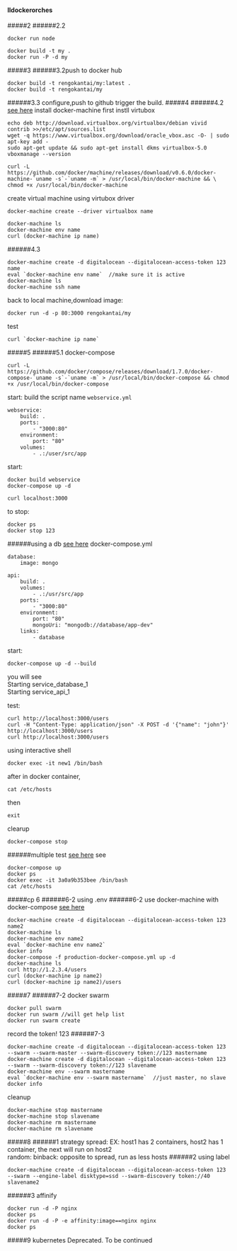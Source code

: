 #### lldockerorches
#####2
######2.2
```
docker run node
```
```
docker build -t my .
docker run -P -d my
```
#####3
######3.2push to docker hub
```
docker build -t rengokantai/my:latest .
docker build -t rengokantai/my
```
######3.3 configure,push to github
trigger the build.
#####4
######4.2
[see here](https://github.com/rengokantai/lldockerorchesproj)
install docker-machine
first instll virtubox
```
echo deb http://download.virtualbox.org/virtualbox/debian vivid contrib >>/etc/apt/sources.list
wget -q https://www.virtualbox.org/download/oracle_vbox.asc -O- | sudo apt-key add -
sudo apt-get update && sudo apt-get install dkms virtualbox-5.0
vboxmanage --version
```

```
curl -L https://github.com/docker/machine/releases/download/v0.6.0/docker-machine-`uname -s`-`uname -m` > /usr/local/bin/docker-machine && \
chmod +x /usr/local/bin/docker-machine
```
create virtual machine using virtubox driver
```
docker-machine create --driver virtualbox name
```
```
docker-machine ls
docker-machine env name
curl (docker-machine ip name)
```
######4.3
```
docker-machine create -d digitalocean --digitalocean-access-token 123 name
eval `docker-machine env name`  //make sure it is active
docker-machine ls
docker-machine ssh name
```
back to local machine,download image:
```
docker run -d -p 80:3000 rengokantai/my
```
test
```
curl `docker-machine ip name`
```
#####5
######5.1 docker-compose
```
curl -L https://github.com/docker/compose/releases/download/1.7.0/docker-compose-`uname -s`-`uname -m` > /usr/local/bin/docker-compose && chmod +x /usr/local/bin/docker-compose
```
start:
build the script name ```webservice.yml```
```
webservice:
	build: . 
	ports:
		- "3000:80"
	environment: 
		port: "80"
	volumes:
		- .:/user/src/app
```
start:
```
docker build webservice
docker-compose up -d
```
```
curl localhost:3000
```
to stop:
```
docker ps
docker stop 123
```
######using a db
[see here](https://github.com/rengokantai/lldockerorchesproj52)
docker-compose.yml
```
database:
	image: mongo

api:
	build: .
	volumes:
		- .:/usr/src/app
	ports:
		- "3000:80"
	environment:
		port: "80"
		mongoUri: "mongodb://database/app-dev"
	links:
		- database
```
start:
```
docker-compose up -d --build
```
you will see   
Starting service_database_1  
Starting service_api_1  

test:
```
curl http://localhost:3000/users
curl -H "Content-Type: application/json" -X POST -d '{"name": "john"}' http://localhost:3000/users
curl http://localhost:3000/users
```
using interactive shell
```
docker exec -it new1 /bin/bash
```
after in docker container,
```
cat /etc/hosts
```
then
```
exit
```
clearup
```
docker-compose stop
```
######multiple test
[see here](https://github.com/rengokantai/lldockerorchesproj53)
see 
```
docker-compose up 
docker ps
docker exec -it 3a0a9b353bee /bin/bash
cat /etc/hosts
```

#####cp 6
######6-2 using .env
######6-2 use docker-machine with docker-compose
[see here](https://github.com/rengokantai/lldockerorchesproj62)
```
docker-machine create -d digitalocean --digitalocean-access-token 123 name2
docker-machine ls
docker-machine env name2
eval `docker-machine env name2`
docker info
docker-compose -f production-docker-compose.yml up -d
docker-machine ls
curl http://1.2.3.4/users
curl (docker-machine ip name2)
curl (docker-machine ip name2)/users
```
#####7
######7-2 docker swarm
```
docker pull swarm
docker run swarm //will get help list
docker run swarm create
``` 
record the token! 123
######7-3
```
docker-machine create -d digitalocean --digitalocean-access-token 123 --swarm --swarm-master --swarm-discovery token://123 mastername
docker-machine create -d digitalocean --digitalocean-access-token 123 --swarm --swarm-discovery token://123 slavename
docker-machine env --swarm mastername
eval `docker-machine env --swarm mastername`  //just master, no slave
docker info
```
cleanup
```
docker-machine stop mastername
docker-machine stop slavename
docker-machine rm mastername
docker-machine rm slavename
```
#####8
######1 strategy
spread: EX: host1 has 2 containers, host2 has 1 container, the next will run on host2  
random: 
binback: opposite to spread, run as less hosts
######2 using label
```
docker-machine create -d digitalocean --digitalocean-access-token 123 --swarm --engine-label disktype=ssd --swarm-discovery token://40 slavename2
```
######3 affinify
```
docker run -d -P nginx
docker ps
docker run -d -P -e affinity:image==nginx nginx
docker ps
```
#####9 kubernetes
Deprecated. To be continued
